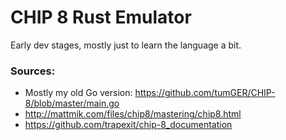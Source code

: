 # CHIP 8 Rust Emulator

Early dev stages, mostly just to learn the language a bit.

### Sources:

- Mostly my old Go version: https://github.com/tumGER/CHIP-8/blob/master/main.go
- http://mattmik.com/files/chip8/mastering/chip8.html
- https://github.com/trapexit/chip-8_documentation